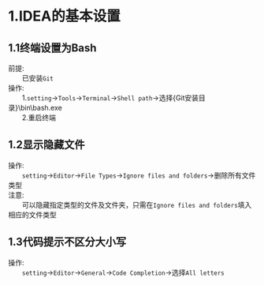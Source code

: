 # **1.IDEA的基本设置**  
## **1.1终端设置为Bash**  
前提:  
&emsp;&emsp;已安装`Git`  
操作:  
&emsp;&emsp;1.`setting`->`Tools`->`Terminal`->`Shell path`->选择{Git安装目录}\bin\bash.exe  
&emsp;&emsp;2.重启终端  
## **1.2显示隐藏文件**  
操作:  
&emsp;&emsp;`setting`->`Editor`->`File Types`->`Ignore files and folders`->删除所有文件类型  
注意:  
&emsp;&emsp;可以隐藏指定类型的文件及文件夹，只需在`Ignore files and folders`填入相应的文件类型  
## **1.3代码提示不区分大小写**  
操作:  
&emsp;&emsp;`setting`->`Editor`->`General`->`Code Completion`->选择`All letters`  
